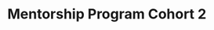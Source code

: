 # Mentorship Program Cohort 2

[ ](Mentorship%20Program%20Cohort%202%20a6b9842c107b4232b64dd0ade7710ff5/Untitled%2052fbaae9c3b946d5b270a648a2a600bf.csv)